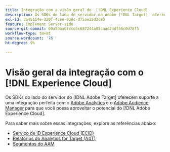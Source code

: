 ```yaml
---
title: Integração com a visão geral do  [!DNL Experience Cloud]
description: Os SDKs do lado do servidor do Adobe [!DNL Target]  oferecem suporte a uma integração perfeita com o Adobe Analytics e o Adobe Audience Manager, para que você possa aproveitar o potencial do Adobe Experience Cloud.
exl-id: 3645114e-320f-4cee-93ec-d75ae25d2c9b
feature: Implement Server-side
source-git-commit: 09a50aa67ccd5c687244a85caad24df56c0d78f5
workflow-type: tm+mt
source-wordcount: '76'
ht-degree: 9%

---
```


# Visão geral da integração com o [!DNL Experience Cloud]

Os SDKs do lado do servidor do [!DNL Adobe Target] oferecem suporte a uma integração perfeita com o [Adobe Analytics](https://business.adobe.com/br/products/analytics/adobe-analytics.html) e o [Adobe Audience Manager](https://business.adobe.com/br/products/audience-manager/adobe-audience-manager.html) para que você possa aproveitar o potencial do [!DNL Adobe Experience Cloud].

Para saber mais sobre essas integrações, explore as referências abaixo:

* [Serviço de ID Experience Cloud (ECID)](ecid.md)
* [Relatórios do Analytics for Target (A4T)](a4t-reporting.md)
* [Segmentos do AAM](aam-segments.md)

